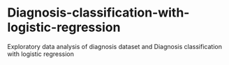 # Diagnosis-classification-with-logistic-regression
Exploratory data analysis of diagnosis dataset and Diagnosis classification with logistic regression
